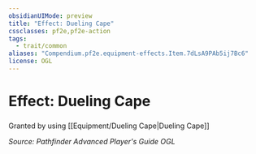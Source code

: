```yaml
---
obsidianUIMode: preview
title: "Effect: Dueling Cape"
cssclasses: pf2e,pf2e-action
tags:
  - trait/common
aliases: "Compendium.pf2e.equipment-effects.Item.7dLsA9PAb5ij7Bc6"
license: OGL
---
```

# Effect: Dueling Cape

### 






Granted by using [[Equipment/Dueling Cape|Dueling Cape]]

*Source: Pathfinder Advanced Player's Guide*
*OGL*